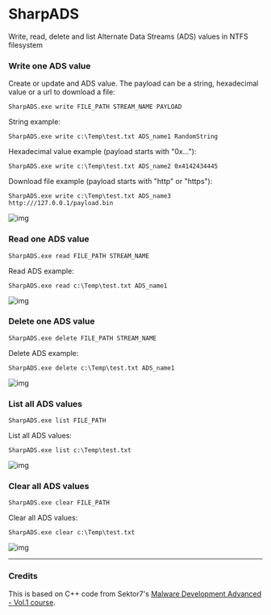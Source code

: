 # SharpADS

Write, read, delete and list Alternate Data Streams (ADS) values in NTFS filesystem


### Write one ADS value

Create or update and ADS value. The payload can be a string, hexadecimal value or a url to download a file:

```
SharpADS.exe write FILE_PATH STREAM_NAME PAYLOAD
```

String example:

```
SharpADS.exe write c:\Temp\test.txt ADS_name1 RandomString
```

Hexadecimal value example (payload starts with "0x..."):

```
SharpADS.exe write c:\Temp\test.txt ADS_name2 0x4142434445
```

Download file example (payload starts with "http" or "https"):

```
SharpADS.exe write c:\Temp\test.txt ADS_name3 http:///127.0.0.1/payload.bin
```

![img](https://raw.githubusercontent.com/ricardojoserf/ricardojoserf.github.io/master/images/SharpADS-screenshots/Screenshot_1.png)


### Read one ADS value

```
SharpADS.exe read FILE_PATH STREAM_NAME
```

Read ADS example:

```
SharpADS.exe read c:\Temp\test.txt ADS_name1
```

![img](https://raw.githubusercontent.com/ricardojoserf/ricardojoserf.github.io/master/images/SharpADS-screenshots/Screenshot_2.png)


### Delete one ADS value

```
SharpADS.exe delete FILE_PATH STREAM_NAME
```

Delete ADS example:

```
SharpADS.exe delete c:\Temp\test.txt ADS_name1
```

![img](https://raw.githubusercontent.com/ricardojoserf/ricardojoserf.github.io/master/images/SharpADS-screenshots/Screenshot_3.png)


### List all ADS values

```
SharpADS.exe list FILE_PATH
```

List all ADS values:

```
SharpADS.exe list c:\Temp\test.txt
```

![img](https://raw.githubusercontent.com/ricardojoserf/ricardojoserf.github.io/master/images/SharpADS-screenshots/Screenshot_4.png)


### Clear all ADS values

```
SharpADS.exe clear FILE_PATH
```

Clear all ADS values:

```
SharpADS.exe clear c:\Temp\test.txt
```

![img](https://raw.githubusercontent.com/ricardojoserf/ricardojoserf.github.io/master/images/SharpADS-screenshots/Screenshot_5.png)



--------------------------------------------------------

### Credits

This is based on C++ code from Sektor7's [Malware Development Advanced - Vol.1 course](https://institute.sektor7.net/rto-maldev-adv1).
